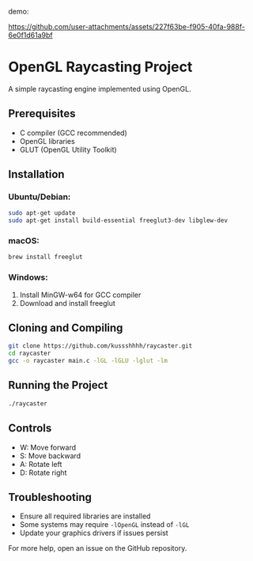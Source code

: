 demo:


https://github.com/user-attachments/assets/227f63be-f905-40fa-988f-6e0f1d61a9bf

# OpenGL Raycasting Project

A simple raycasting engine implemented using OpenGL.

## Prerequisites

- C compiler (GCC recommended)
- OpenGL libraries
- GLUT (OpenGL Utility Toolkit)

## Installation

### Ubuntu/Debian:
```bash
sudo apt-get update
sudo apt-get install build-essential freeglut3-dev libglew-dev
```

### macOS:
```bash
brew install freeglut
```

### Windows:
1. Install MinGW-w64 for GCC compiler
2. Download and install freeglut

## Cloning and Compiling

```bash
git clone https://github.com/kussshhhh/raycaster.git
cd raycaster
gcc -o raycaster main.c -lGL -lGLU -lglut -lm
```

## Running the Project

```bash
./raycaster
```

## Controls

- W: Move forward
- S: Move backward
- A: Rotate left
- D: Rotate right

## Troubleshooting

- Ensure all required libraries are installed
- Some systems may require `-lOpenGL` instead of `-lGL`
- Update your graphics drivers if issues persist

For more help, open an issue on the GitHub repository.
